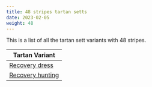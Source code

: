 ```yaml
---
title: 48 stripes tartan setts
date: 2023-02-05
weight: 48
---
```

This is a list of all the tartan sett variants with 48 stripes.

| Tartan Variant |
|---------------|
| [Recovery dress](/stripes/DB/2/G2/DB2/G2/DB2/G2/DB16/LN2/DB4/LN2/DB16/G2/DB2/G2/DB2/G2/DB2/G2/LN16/K2/Y2/K2/LN16/G2/DB2/G2/DB2/G2/DB2/G2/DB16/LN2/DB4/LN2/DB16/G2/DB2/G2/DB2/G2/DB2/G2/LN16/K2/R2/K2/LN16/G/2)||
| [Recovery hunting](/stripes/DB/2/K2/DB2/K2/DB2/K2/DB16/LN2/DB4/LN2/DB16/K2/DB2/K2/DB2/K2/DB2/K2/G16/K2/R2/K2/G16/K2/DB2/K2/DB2/K2/DB2/K2/DB16/LN2/DB4/LN2/DB16/K2/DB2/K2/DB2/K2/DB2/K2/G16/K2/Y2/K2/G16/K/2)||
